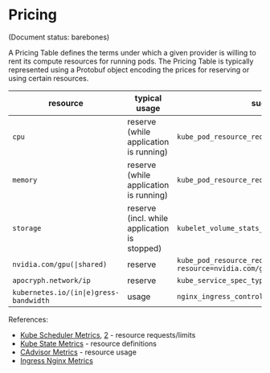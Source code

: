 # Pricing

(Document status: barebones)

A Pricing Table defines the terms under which a given provider is willing to rent its compute resources for running pods. The Pricing Table is typically represented using a Protobuf object encoding the prices for reserving or using certain resources.

| resource | typical usage | suggested/example metrics |
| -------- | ------------- | ----------------- |
| `cpu` | reserve (while application is running) | `kube_pod_resource_request{pod, resource=cpu}` |
| `memory` | reserve (while application is running) | `kube_pod_resource_request{pod, resource=memory}` |
| `storage` | reserve (incl. while application is stopped) | `kubelet_volume_stats_available_bytes{namespace}` |
| `nvidia.com/gpu(\|shared)` | reserve | `kube_pod_resource_request{pod, resource=nvidia.com/gpu(\|.shared)}` |
| `apocryph.network/ip` | reserve | `kube_service_spec_type{namespace, type=NodePort}` |
| `kubernetes.io/(in\|e)gress-bandwidth` | usage | `nginx_ingress_controller_nginx_process_(read\|write)_bytes_total` |


References:
* [Kube Scheduler Metrics](https://kubernetes.io/docs/concepts/cluster-administration/system-metrics/#kube-scheduler-metrics), [2](https://github.com/kubernetes/kubernetes/blob/a321897e77ae43011fee55cfd22092008121ccb6/test/instrumentation/testdata/stable-metrics-list.yaml#L404-L431) - resource requests/limits
* [Kube State Metrics](https://github.com/kubernetes/kube-state-metrics/blob/main/docs/service-metrics.md) - resource definitions
* [CAdvisor Metrics](https://github.com/google/cadvisor/blob/master/docs/storage/prometheus.md) - resource usage
* [Ingress Nginx Metrics](https://github.com/kubernetes/ingress-nginx/blob/main/docs/user-guide/monitoring.md)
